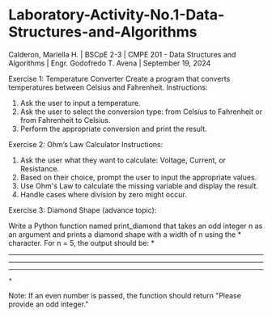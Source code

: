 # Laboratory-Activity-No.1-Data-Structures-and-Algorithms
Calderon, Mariella H. | BSCpE 2-3 | CMPE 201 - Data Structures and Algorithms | Engr. Godofredo T. Avena | September 19, 2024

Exercise 1: Temperature Converter
Create a program that converts temperatures between Celsius and Fahrenheit.
Instructions:
1.	Ask the user to input a temperature.
2.	Ask the user to select the conversion type: from Celsius to Fahrenheit or from Fahrenheit to Celsius.
3.	Perform the appropriate conversion and print the result.

Exercise 2: Ohm’s Law Calculator
Instructions:
1.	Ask the user what they want to calculate: Voltage, Current, or Resistance.
2.	Based on their choice, prompt the user to input the appropriate values.
3.	Use Ohm's Law to calculate the missing variable and display the result.
4.	Handle cases where division by zero might occur.

Exercise 3:  Diamond Shape (advance topic):

Write a Python function named print_diamond that takes an odd integer n as an argument and prints a diamond shape with a width of n using the * character.
For n = 5, the output should be:
    *
   ***
  *****
   ***
    *
Note: If an even number is passed, the function should return "Please provide an odd integer."

